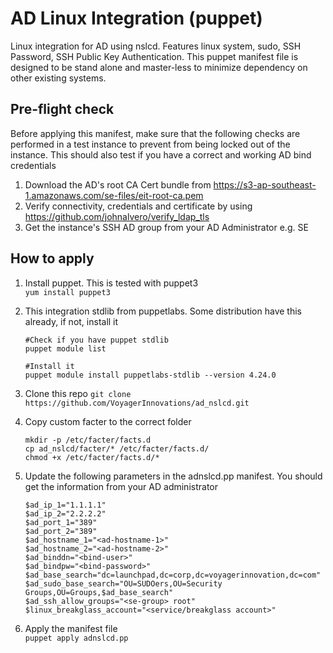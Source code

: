 # AD Linux Integration (puppet)
Linux integration for AD using nslcd. Features linux system, sudo, SSH Password, SSH Public Key Authentication. This puppet manifest file is designed to be stand alone and master-less to minimize dependency on other existing systems.

## Pre-flight check
Before applying this manifest, make sure that the following checks are performed in a test instance to prevent from being locked out of the instance. This should also test if you have a correct and working AD bind credentials
  1. Download the AD's root CA Cert bundle from  https://s3-ap-southeast-1.amazonaws.com/se-files/eit-root-ca.pem
  2. Verify connectivity, credentials and certificate by using https://github.com/johnalvero/verify_ldap_tls
  3. Get the instance's SSH AD group from your AD Administrator e.g. SE



## How to apply
  1. Install puppet. This is tested with puppet3\
     `yum install puppet3`
     
  2. This integration stdlib from puppetlabs. Some distribution have this already, if not, install it
     ```
     #Check if you have puppet stdlib
     puppet module list
     
     #Install it
     puppet module install puppetlabs-stdlib --version 4.24.0
     ```
  3. Clone this repo
     `git clone https://github.com/VoyagerInnovations/ad_nslcd.git`
  4. Copy custom facter to the correct folder
      ```
      mkdir -p /etc/facter/facts.d
      cp ad_nslcd/facter/* /etc/facter/facts.d/
      chmod +x /etc/facter/facts.d/*
      ```
  5. Update the following parameters in the adnslcd.pp manifest. You should get the information from your AD administrator
      ```
      $ad_ip_1="1.1.1.1"
      $ad_ip_2="2.2.2.2"
      $ad_port_1="389"
      $ad_port_2="389"
      $ad_hostname_1="<ad-hostname-1>"
      $ad_hostname_2="<ad-hostname-2>"
      $ad_binddn="<bind-user>"
      $ad_bindpw="<bind-password>"
      $ad_base_search="dc=launchpad,dc=corp,dc=voyagerinnovation,dc=com"
      $ad_sudo_base_search="OU=SUDOers,OU=Security Groups,OU=Groups,$ad_base_search"
      $ad_ssh_allow_groups="<se-group> root"
      $linux_breakglass_account="<service/breakglass account>"
      ```
  6. Apply the manifest file\
     `puppet apply adnslcd.pp`
